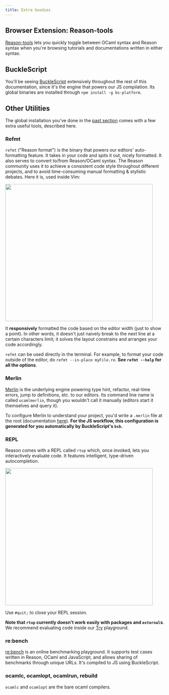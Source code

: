 ```yaml
---
title: Extra Goodies
---
```


## Browser Extension: Reason-tools

[Reason-tools](https://github.com/reasonml/reason-tools) lets you quickly toggle between OCaml syntax and Reason syntax when you're browsing tutorials and documentations written in either syntax.

## BuckleScript

You'll be seeing [BuckleScript](https://bucklescript.github.io) extensively throughout the rest of this documentation, since it's the engine that powers our JS compilation. Its global binaries are installed through `npm install -g bs-platform`.

## Other Utilities

The global installation you've done in the [past section](global-installation.md) comes with a few extra useful tools, described here.

### Refmt

`refmt` ("Reason format") is the binary that powers our editors' auto-formatting feature. It takes in your code and spits it out, nicely formatted. It also serves to convert to/from Reason/OCaml syntax. The Reason community uses it to achieve a consistent code style throughout different projects, and to avoid time-consuming manual formatting & stylistic debates. Here it is, used inside Vim:

<img width="466" height="433" src="https://user-images.githubusercontent.com/1909539/28570942-3bd962a2-70f5-11e7-8934-1b7f249d7814.gif" style="max-width:466px; max-height:433px;" />

It **responsively** formatted the code based on the editor width (just to show a point). In other words, it doesn't just naively break to the next line at a certain characters limit; it solves the layout constrains and arranges your code accordingly.

`refmt` can be used directly in the terminal. For example, to format your code outside of the editor, do `refmt --in-place myFile.re`. **See `refmt --help` for all the options**.

### Merlin

[Merlin](https://github.com/ocaml/merlin) is the underlying engine powering type hint, refactor, real-time errors, jump to definitions, etc. to our editors. Its command line name is called `ocamlmerlin`, though you wouldn't call it manually (editors start it themselves and query it).

To configure Merlin to understand your project, you'd write a `.merlin` file at the root (documentation [here](https://github.com/ocaml/merlin/wiki/project-configuration)). **For the JS workflow, this configuration is generated for you automatically by BuckleScript's `bsb`.**

### REPL

Reason comes with a REPL called `rtop` which, once invoked, lets you interactively evaluate code. It features intelligent, type-driven autocompletion.

<img src="https://user-images.githubusercontent.com/1909539/28570943-3bd9eb00-70f5-11e7-981c-4846719c0943.gif" style="width:100%; max-width:466px; max-height:433px;">

Use `#quit;` to close your REPL session.

**Note that `rtop` currently doesn't work easily with packages and `external`s**. We recommend evaluating code inside our [Try](/try.html) playground.

### re:bench

[re:bench](https://rebench.github.io) is an online benchmarking playground. It supports test cases written in Reason, OCaml and JavaScript, and allows sharing of benchmarks through unique URLs. It's compiled to JS using BuckleScript.

### ocamlc, ocamlopt, ocamlrun, rebuild

`ocamlc` and `ocamlopt` are the bare ocaml compilers.
